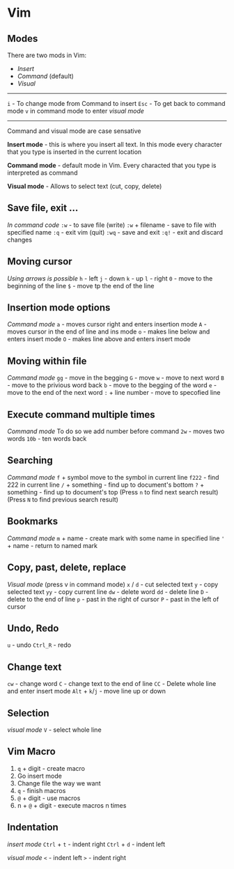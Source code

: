 # Vim
## Modes
There are two mods in Vim:
- *Insert*
- *Command* (default)
- *Visual* 
---
`i` - To change mode from Command to insert 
`Esc` - To get back to command mode
`v` in command mode to enter *visual mode*

---
Command and visual mode are case sensative

**Insert mode** - this is where you insert all text. In this mode every character that you type is inserted in the current location

**Command mode** - default mode in Vim. Every characted that you type is interpreted as command

**Visual mode** - Allows to select text (cut, copy, delete)



## Save file, exit ...
*In command code*
`:w` - to save file (write)
`:w` + filename - save to file with specified name
`:q` - exit vim (quit)
`:wq` - save and exit
`:q!` - exit and discard changes

## Moving cursor
*Using arrows is possible*
`h`  - left
`j` - down
`k` - up
`l` - right
`0` - move to the beginning of the line
`$` - move tp the end of the line

## Insertion mode options
*Command mode*
`a` - moves cursor right and enters insertion mode
`A` - moves cursor in the end of line and ins mode
`o` - makes line below and enters insert mode
`O` - makes line above and enters insert mode

## Moving within file
*Command mode*
`gg` - move in the begging
`G` - move
`w` - move to next word
`B` - move to the privious word back
`b` - move to the begging of the word
`e` - move to the end of the next word
`:` + line number - move to specofied line
## Execute command multiple times
*Command mode*
To do so we add number before command
`2w` - moves two words 
`10b` - ten words back
## Searching
*Command mode*
`f` + symbol move to the symbol in current line 
`f222` - find 222 in current line
`/` + something - find up to document's bottom
`?` + something - find up to document's top
(Press `n` to find next search result)
(Press `N` to find previous search result)
## Bookmarks
*Command mode*
`m` + name - create mark with some name in specified line
`'` + name - return to named mark
## Copy, past, delete, replace
*Visual mode* (press v in command mode)
`x` / `d` - cut selected text
`y` - copy selected text
`yy` - copy current line
`dw` - delete word
`dd` - delete line
`D` - delete to the end of line
`p` - past in the right of cursor
`P` - past in the left of cursor


## Undo, Redo
`u` - undo
`Ctrl_R` - redo
## Change text
`cw` - change word
`C` - change text to the end of line
`CC` - Delete whole line and enter insert mode
`Alt` + `k`/`j` - move line up or down
## Selection
*visual mode*
`V` - select whole line
## Vim Macro
1. `q` + digit - create macro
2. Go insert mode
3. Change file the way we want
4. `q` - finish macros
5. `@` + digit - use macros
6. n + `@` + digit - execute macros n times

## Indentation
*insert mode*
`Ctrl` + `t` - indent right
`Ctrl` + `d` - indent left

*visual mode*
`<` - indent left
`>` - indent right